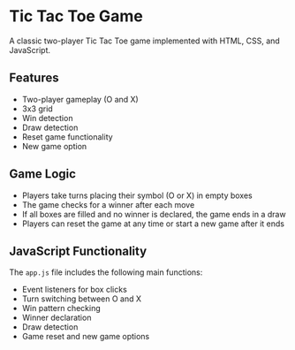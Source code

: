 # Tic Tac Toe Game

A classic two-player Tic Tac Toe game implemented with HTML, CSS, and JavaScript.

## Features

- Two-player gameplay (O and X)
- 3x3 grid
- Win detection
- Draw detection
- Reset game functionality
- New game option

## Game Logic

- Players take turns placing their symbol (O or X) in empty boxes
- The game checks for a winner after each move
- If all boxes are filled and no winner is declared, the game ends in a draw
- Players can reset the game at any time or start a new game after it ends

## JavaScript Functionality

The `app.js` file includes the following main functions:

- Event listeners for box clicks
- Turn switching between O and X
- Win pattern checking
- Winner declaration
- Draw detection
- Game reset and new game options
 


